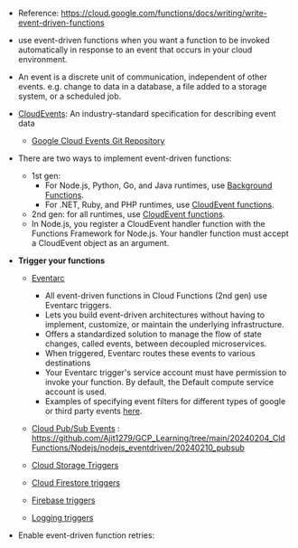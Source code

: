 - Reference: https://cloud.google.com/functions/docs/writing/write-event-driven-functions

- use event-driven functions when you want a function to be invoked automatically in response to an event that occurs in your cloud environment.
- An event is a discrete unit of communication, independent of other events. e.g. change to data in a database, a file added to a storage system, or a scheduled job.

- [CloudEvents](https://cloudevents.io/): An industry-standard specification for describing event data
  - [Google Cloud Events Git Repository](https://github.com/googleapis/google-cloudevents)
   
- There are two ways to implement event-driven functions:
  - 1st gen:
    - For Node.js, Python, Go, and Java runtimes, use [Background Functions](https://cloud.google.com/functions/docs/writing/write-event-driven-functions#background-functions).
    - For .NET, Ruby, and PHP runtimes, use [CloudEvent functions](https://cloud.google.com/functions/docs/writing/write-event-driven-functions#cloudevent-functions).
  -  2nd gen: for all runtimes, use [CloudEvent functions](https://cloud.google.com/functions/docs/writing/write-event-driven-functions#cloudevent-functions).
  - In Node.js, you register a CloudEvent handler function with the Functions Framework for Node.js. Your handler function must accept a CloudEvent object as an argument.

 
- **Trigger your functions**
  - [Eventarc](https://cloud.google.com/functions/docs/calling/eventarc)
    - All event-driven functions in Cloud Functions (2nd gen) use Eventarc triggers.
    - Lets you build event-driven architectures without having to implement, customize, or maintain the underlying infrastructure.
    - Offers a standardized solution to manage the flow of state changes, called events, between decoupled microservices.
    - When triggered, Eventarc routes these events to various destinations
    - Your Eventarc trigger's service account must have permission to invoke your function. By default, the Default compute service account is used.
    - Examples of specifying event filters for different types of google or third party events [here](https://cloud.google.com/eventarc/docs/targets#triggers).
      
  - [Cloud Pub/Sub Events](https://cloud.google.com/functions/docs/calling/pubsub) : https://github.com/Ajit1279/GCP_Learning/tree/main/20240204_CldFunctions/Nodejs/nodejs_eventdriven/20240210_pubsub

  - [Cloud Storage Triggers](https://cloud.google.com/functions/docs/calling/storage)

  - [Cloud Firestore triggers](https://cloud.google.com/functions/docs/calling/cloud-firestore)

  - [Firebase triggers](https://cloud.google.com/functions/docs/concepts/functions-and-firebase)

  - [Logging triggers](https://cloud.google.com/functions/docs/tutorials/cloud-audit-logs)     


- Enable event-driven function retries: 

